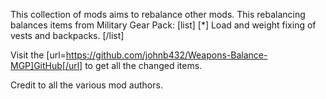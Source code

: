 This collection of mods aims to rebalance other mods.
This rebalancing balances items from Military Gear Pack:
[list]
[*] Load and weight fixing of vests and backpacks.
[/list]

Visit the [url=https://github.com/johnb432/Weapons-Balance-MGP]GitHub[/url] to get all the changed items.

Credit to all the various mod authors.
